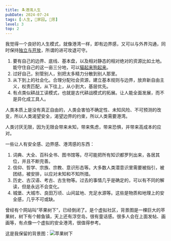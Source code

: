 ```yaml
---
title: 🏝️港湾人生
pubDate: 2024-07-24
tags: [💧人生, 🏡家园, 🤔思]
level: 3
top: 2
---
```


我觉得一个良好的人生模式，就像港湾一样，即有边界感，又可以与外界沟通，同时保持[独立与开放](/xyy/20240716b)，所谓的进可攻退可守。

1. 要有自己的边界、底线、基本盘，以及相对静态的相对绝对的资源比如土地。能守住自己的这一亩三分地，可以[猫起来狗起来](/xyy/20240724c)。
2. 过好自己，别管别人，别把太多精力分散到别人那里。
3. 从下到上的社会化。合理分配社会资源，建立基本规则与边界，放弃新自由主义，权责匹配，从下往上，从小到大，基层优先。
4. 有点类似耕战工读模式，也就是古代耕战模式的拓展。让人能全面发展，而不是异化成工具人。

人类本质上是没有真正自由的，人类会害怕不确定性、未知风险、不可预测的改变，所以人类渴望安全，渴望边界的约束，所以人类需要港湾。

人类讨厌无限，因为无限会带来未知，带来焦虑，带来恐惧，并带来高成本的应对。

一些让人有安全感、边界感、港湾感的东西：

1. 词典、大全、百科全书、图书馆等。尽可能把所有知识都罗列出来，各居其位，并且不断完善。
2. 信仰、哲学、宗族、宗教、意识形态等。大多数人类潜意识里需要被指引，被团结，被安排，以应对未知和不知所措。
3. 历史、古汉语、考古、古生物等。过去的事情几乎是确定的，可以有不同的解读，但是永远不会变化。
4. 城堡、大城市、良田万顷、山间盆地、充足水源等。这些是物质和地理上的安全感，几乎不可或缺。

曾经有个网站叫“苹果树下”，已经倒闭了。是个虚拟社区，背景图是一棵巨大的苹果树，树下有个鲸鱼镇，天上还有浮空岛，很有童话感。很多人会在上面发帖、画画等，有点像一个虚拟的安全港湾，很值得参考。

这是我保留的背景图：![苹果树下](/images/shuxia.jpg)
